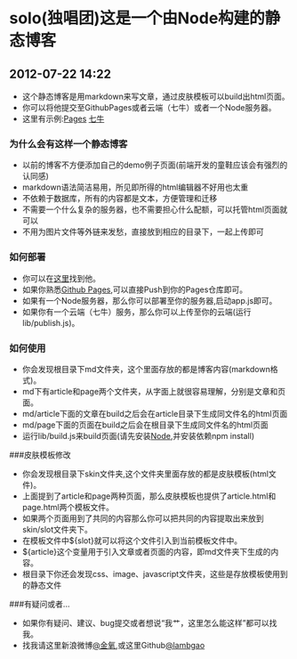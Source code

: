 # solo(独唱团)这是一个由Node构建的静态博客
## 2012-07-22 14:22

+ 这个静态博客是用markdown来写文章，通过皮肤模板可以build出html页面。
+ 你可以将他提交至GithubPages或者云端（七牛）或者一个Node服务器。
+ 这里有示例:[Pages](http://jinyang.mynah.org/)  [七牛](http://qiniu.mynah.org/)

### 为什么会有这样一个静态博客

+ 以前的博客不方便添加自己的demo例子页面(前端开发的童鞋应该会有强烈的认同感)
+ markdown语法简洁易用，所见即所得的html编辑器不好用也太重
+ 不依赖于数据库，所有的内容都是文本，方便管理和迁移
+ 不需要一个什么复杂的服务器，也不需要担心什么配额，可以托管html页面就可以
+ 不用为图片文件等外链来发愁，直接放到相应的目录下，一起上传即可

### 如何部署

+ 你可以在[这里](https://github.com/lambgao/solo)找到他。
+ 如果你熟悉[Github Pages](http://pages.github.com/),可以直接Push到你的Pages仓库即可。
+ 如果有一个Node服务器，那么你可以部署至你的服务器,启动app.js即可。
+ 如果你有一个云端（七牛）服务，那么你可以上传至你的云端(运行lib/publish.js)。

### 如何使用

+ 你会发现根目录下md文件夹，这个里面存放的都是博客内容(markdown格式)。
+ md下有article和page两个文件夹，从字面上就很容易理解，分别是文章和页面。
+ md/article下面的文章在build之后会在article目录下生成同文件名的html页面
+ md/page下面的页面在build之后会在根目录下生成同文件名的html页面
+ 运行lib/build.js来build页面(请先安装[Node](http://www.nodejs.org/),并安装依赖npm install)

###皮肤模板修改

+ 你会发现根目录下skin文件夹,这个文件夹里面存放的都是皮肤模板(html文件)。
+ 上面提到了article和page两种页面，那么皮肤模板也提供了article.html和page.html两个模板文件。
+ 如果两个页面用到了共同的内容那么你可以把共同的内容提取出来放到skin/slot文件夹下。
+ 在模板文件中${slot}就可以将这个文件引入到当前模板文件中。
+ ${article}这个变量用于引入文章或者页面的内容，即md文件夹下生成的内容。
+ 根目录下你还会发现css、image、javascript文件夹，这些是存放模板使用到的静态文件

###有疑问或者...

+ 如果你有疑问、建议、bug提交或者想说“我艹，这里怎么能这样”都可以找我。
+ 找我请这里新浪微博[@金氧](http://weibo.com/lambsand),或这里Github[@lambgao](https://github.com/lambgao)
